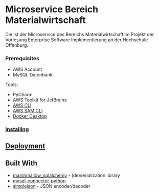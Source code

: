 # Microservice Bereich Materialwirtschaft

Die ist der Microservice des Bereichs Materialwirtschaft im Projekt der Vorlesung Enterprise Software Implementierung an der Hochschule Offenburg. 

### Prerequisites

* AWS Account
* MySQL Datenbank

Tools:
* PyCharm
* AWS Toolkit for JetBrains
* [AWS CLI](https://docs.aws.amazon.com/cli/latest/userguide/cli-chap-install.html)
* [AWS SAM CLI](https://docs.aws.amazon.com/serverless-application-model/latest/developerguide/serverless-sam-cli-install.html)
* [Docker Desktop](https://docs.docker.com/get-docker/)

### [Installing](https://docs.aws.amazon.com/toolkit-for-jetbrains/latest/userguide/key-tasks.html)

## [Deployment](https://docs.aws.amazon.com/toolkit-for-jetbrains/latest/userguide/key-tasks.html#key-tasks-lambda-local)

## Built With

* [marshmallow_sqlalchemy](https://marshmallow-sqlalchemy.readthedocs.io/en/latest/) - (de)serialization library
* [mysql-connector-python](https://dev.mysql.com/doc/connector-python/en/)
* [simplejson](https://pypi.org/project/simplejson/) - JSON encoder/decoder
